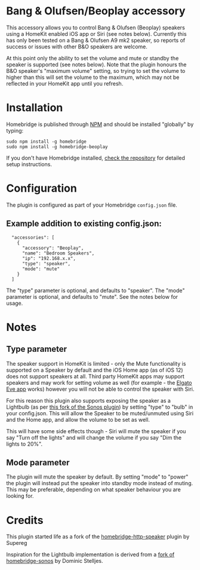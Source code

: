 # Bang & Olufsen/Beoplay accessory

This accessory allows you to control Bang & Olufsen (Beoplay) speakers using a HomeKit enabled iOS app or Siri (see notes below).  Currently this has only been tested on a Bang & Olufsen A9 mk2 speaker, so reports of success or issues with other B&O speakers are welcome.

At this point only the ability to set the volume and mute or standby the speaker is supported (see notes below). Note that the plugin honours the B&O speaker's "maximum volume" setting, so trying to set the volume to higher than this will set the volume to the maximum, which may not be reflected in your HomeKit app until you refresh.

# Installation

Homebridge is published through [NPM](https://www.npmjs.com/package/homebridge) and should be installed "globally" by typing:

    sudo npm install -g homebridge
    sudo npm install -g homebridge-beoplay

If you don't have Homebridge installed, [check the repository](https://github.com/nfarina/homebridge) for detailed setup instructions.

# Configuration

The plugin is configured as part of your Homebridge `config.json` file.

## Example addition to existing config.json:

      "accessories": [
        {
          "accessory": "Beoplay",
          "name": "Bedroom Speakers",
          "ip": "192.168.x.x",
          "type": "speaker",
          "mode": "mute"
        }
      ]

The "type" parameter is optional, and defaults to "speaker". The "mode" parameter is optional, and defaults to "mute". See the notes below for usage. 

# Notes

## Type parameter

The speaker support in HomeKit is limited - only the Mute functionality is supported on a Speaker by default and the  iOS Home app (as of iOS 12) does not support speakers at all. Third party HomeKit apps may support speakers and may work for setting volume as well (for example - the [Elgato Eve app](https://apps.apple.com/gb/app/eve-for-homekit/id917695792) works) however you will not be able to control the speaker with Siri.

For this reason this plugin also supports exposing the speaker as a Lightbulb (as per [this fork of the Sonos plugin](https://github.com/dominicstelljes/homebridge-sonos)) by setting "type" to "bulb" in your config.json. This will allow the Speaker to be muted/unmuted using Siri and the Home app, and allow the volume to be set as well. 

This will have some side effects though - Siri will mute the speaker if you say "Turn off the lights" and will change the volume if you say "Dim the lights to 20%". 

## Mode parameter

The plugin will mute the speaker by default. By setting "mode" to "power" the plugin will instead put the speaker into standby mode instead of muting. This may be preferable, depending on what speaker behaviour you are looking for.

# Credits
This plugin started life as a fork of the [homebridge-http-speaker](https://github.com/Supereg/homebridge-http-speaker) plugin by Supereg

Inspiration for the Lightbulb implementation is derived from a [fork of homebridge-sonos](https://github.com/dominicstelljes/homebridge-sonos) by Dominic Stelljes.
